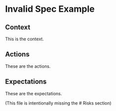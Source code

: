 # Invalid Spec Example

## Context
This is the context.

## Actions
These are the actions.

## Expectations
These are the expectations.

(This file is intentionally missing the # Risks section)
